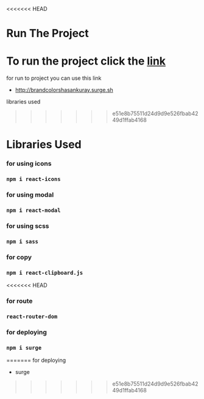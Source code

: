 <<<<<<< HEAD
# Run The Project
To run the project click the [link](http://brandcolorshasankuray.surge.sh)
=======
for run to project you can use this link
- http://brandcolorshasankuray.surge.sh 

libraries used
>>>>>>> e51e8b75511d24d9d9e526fbab4249d1ffab4168

# Libraries Used

### for using icons
### `npm i react-icons`

### for using modal
### `npm i react-modal`

### for using scss
### `npm i sass`

### for copy
### `npm i react-clipboard.js`

<<<<<<< HEAD
### for route
### `react-router-dom`

### for deploying
### `npm i surge`
=======
for deploying
- surge

>>>>>>> e51e8b75511d24d9d9e526fbab4249d1ffab4168
